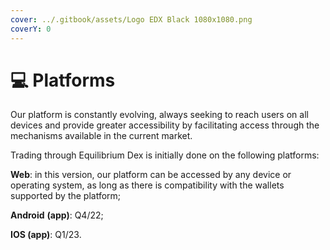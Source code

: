 ```yaml
---
cover: ../.gitbook/assets/Logo EDX Black 1080x1080.png
coverY: 0
---
```


# 💻 Platforms

Our platform is constantly evolving, always seeking to reach users on all devices and provide greater accessibility by facilitating access through the mechanisms available in the current market.

Trading through Equilibrium Dex is initially done on the following platforms:

**Web**: in this version, our platform can be accessed by any device or operating system, as long as there is compatibility with the wallets supported by the platform;

**Android** **(app)**: Q4/22;

**IOS (app)**: Q1/23.
